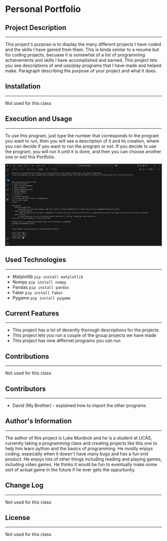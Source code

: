 # Personal Portfolio

## Project Description
---
This project's purpose is to display the many different projects I have coded and the skills I have gained from them. This is kinda similar to a resume but for coding projects, becuase it is somewhat of a list of programming acheivements and skills I have accomplished and earned. This project lets you see descriptions of and use/play programs that I have made and helped make.
Paragraph describing the purpose of your project and what it does.  

## Installation
---
Not used for this class  

## Execution and Usage
---
To use this program, just type the number that corresponds to the program you want to run, then you will see a description of it and its creation, where you can decide if you want to run the program or not. If you decide to use the program, you will run it until it is done, and then you can choose another one or exit this Portfolio.

![image](image.png)  

## Used Technologies
---
+ Matplotlib
`pip install matplotlib`
+ Numpy
`pip install numpy`
+ Pandas
`pip install pandas`
+ Faker
`pip install Faker`
+ Pygame
`pip install pygame`  

## Current Features
---
+ This project has a lot of decently thorough descriptions for the projects
+ This project lets you run a couple of the group projects we have made
+ This project has nine differnet programs you can run  

## Contributions
---
Not used for this class  

## Contributors
---
+ David (My Brother) - explained how to import the other programs  

## Author's Information
---
The author of this project is Luke Murdock and he is a student at UCAS, currently taking a programming class and creating projects like this one to help him learn python and the basics of programming. He mostly enjoys coding, expecially when it doesn't have many bugs and has a fun end product. He enjoys lots of other things including reading and playing games, including video games. He thinks it would be fun to eventually make some sort of actual game in the future if he ever gets the oppurtunity.  

## Change Log
---
Not used for this class  

## License
---
Not used for this class  